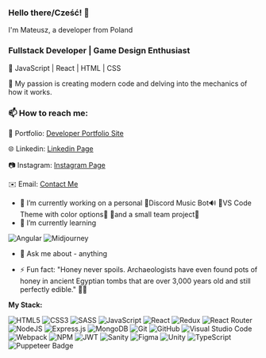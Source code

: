 ### Hello there/Cześć! 👋

I'm Mateusz, a developer from Poland

### Fullstack Developer | Game Design Enthusiast

🌟 JavaScript | React | HTML | CSS

🚀 My passion is creating modern code and delving into the mechanics of how it works.

### 📫 How to reach me: 

🔗 Portfolio: [Developer Portfolio Site](https://mateuszwoj-bit.github.io/react-00-portfolio-site/)

🌐 Linkedin: [Linkedin Page](https://www.linkedin.com/in/mateusz-w%C3%B3jcikowski-5554aa264/)

📷 Instagram: [Instagram Page](https://www.instagram.com/mjwdev/)
 
✉️ Email: [Contact Me](mailto:matwojcikowski@gmail.com)

- 🔭 I’m currently working on a personal 🎵Discord Music Bot🔊 🎨VS Code Theme with color options🎨 
 👛and a small team project👛
- 🌱 I’m currently learning
 

![Angular](https://img.shields.io/badge/Angular-%23DD0031.svg?style=for-the-badge&logo=angular&logoColor=white) 
![Midjourney](https://img.shields.io/badge/Midjourney-%31231231.svg?style=for-the-badge&logo=midjourney&logoColor=white) 


- 💬 Ask me about - anything
  
- ⚡ Fun fact: "Honey never spoils. Archaeologists have even found pots of honey in ancient Egyptian tombs that are over 3,000 years old and still perfectly edible." 🍯🐝


**My Stack:**

![HTML5](https://img.shields.io/badge/html5-%23E34F26.svg?style=for-the-badge&logo=html5&logoColor=white)
![CSS3](https://img.shields.io/badge/css3-%231572B6.svg?style=for-the-badge&logo=css3&logoColor=white)
![SASS](https://img.shields.io/badge/SASS-hotpink.svg?style=for-the-badge&logo=SASS&logoColor=white)
![JavaScript](https://img.shields.io/badge/javascript-%23323330.svg?style=for-the-badge&logo=javascript&logoColor=%23F7DF1E)
![React](https://img.shields.io/badge/react-%2320232a.svg?style=for-the-badge&logo=react&logoColor=%2361DAFB)
![Redux](https://img.shields.io/badge/redux-%23593d88.svg?style=for-the-badge&logo=redux&logoColor=white)
![React Router](https://img.shields.io/badge/React_Router-CA4245?style=for-the-badge&logo=react-router&logoColor=white)
![NodeJS](https://img.shields.io/badge/node.js-6DA55F?style=for-the-badge&logo=node.js&logoColor=white)
![Express.js](https://img.shields.io/badge/express.js-%23404d59.svg?style=for-the-badge&logo=express&logoColor=%2361DAFB)
![MongoDB](https://img.shields.io/badge/MongoDB-%234ea94b.svg?style=for-the-badge&logo=mongodb&logoColor=white)
![Git](https://img.shields.io/badge/git-%23F05033.svg?style=for-the-badge&logo=git&logoColor=white)
![GitHub](https://img.shields.io/badge/github-%23121011.svg?style=for-the-badge&logo=github&logoColor=white)
![Visual Studio Code](https://img.shields.io/badge/Visual%20Studio%20Code-0078d7.svg?style=for-the-badge&logo=visual-studio-code&logoColor=white)
![Webpack](https://img.shields.io/badge/webpack-%238DD6F9.svg?style=for-the-badge&logo=webpack&logoColor=black)
![NPM](https://img.shields.io/badge/NPM-%23CB3837.svg?style=for-the-badge&logo=npm&logoColor=white)
![JWT](https://img.shields.io/badge/JWT-black?style=for-the-badge&logo=JSON%20web%20tokens)
![Sanity](https://img.shields.io/badge/Sanity-CMS-red?style=for-the-badge&logo=sanity&logoColor=white)
![Figma](https://img.shields.io/badge/figma-%23F24E1E.svg?style=for-the-badge&logo=figma&logoColor=white)
![Unity](https://img.shields.io/badge/Unity-100000.svg?style=for-the-badge&logo=unity&logoColor=white)
![TypeScript](https://img.shields.io/badge/TypeScript-%23007ACC.svg?style=for-the-badge&logo=typescript&logoColor=white)
![Puppeteer Badge](https://img.shields.io/badge/Puppeteer-40B5A4?logo=puppeteer&logoColor=fff&style=for-the-badge)
